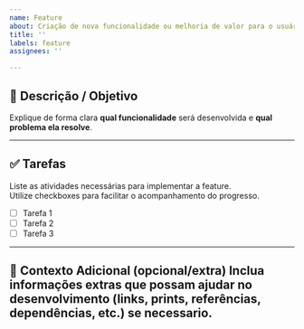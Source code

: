 ```yaml
---
name: Feature
about: Criação de nova funcionalidade ou melhoria de valor para o usuário.
title: ''
labels: feature
assignees: ''

---
```


## 🎯 Descrição / Objetivo  
Explique de forma clara **qual funcionalidade** será desenvolvida e **qual problema ela resolve**.   
  
---  
 ## ✅ Tarefas  
Liste as atividades necessárias para implementar a feature.  
Utilize checkboxes para facilitar o acompanhamento do progresso.   
- [ ] Tarefa 1  
- [ ] Tarefa 2  
- [ ] Tarefa 3  
 ---  
 ## 📎 Contexto Adicional (**opcional/extra**) Inclua informações extras que possam ajudar no desenvolvimento (links, prints, referências, dependências, etc.) se necessario.
